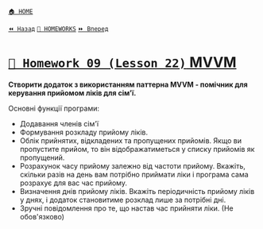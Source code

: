 ﻿[`🏠 HOME`](../../../README.md)  

[`⏪ Назад`](../08/README.md)  [`📕 HOMEWORKS`](../../README.md)  [`⏩ Вперед`](../10/README.md)

# [`📕 Homework 09 (Lesson 22)` MVVM](https://lms.ithillel.ua/groups/65a65fe34c3a2d3372eef8ea/homeworks/664e01867a7b82af098cf127)  
**Створити додаток з використанням паттерна MVVM - помічник для керування прийомом ліків для сім'ї.**

Основні функції програми:
- Додавання членів сім'ї  
- Формування розкладу прийому ліків.  
- Облік прийнятих, відкладених та пропущених прийомів. Якщо ви пропустите прийом, то він відображатиметься у списку прийомів як пропущений.  
- Розрахунок часу прийому залежно від частоти прийому. Вкажіть, скільки разів на день вам потрібно приймати ліки і програма сама розрахує для вас час прийому.  
- Визначення днів прийому ліків. Вкажіть періодичність прийому ліків у днях, і додаток становитиме розклад лише за потрібні дні.  
- Зручні повідомлення про те, що настав час прийняти ліки. (Не обов'язково)  